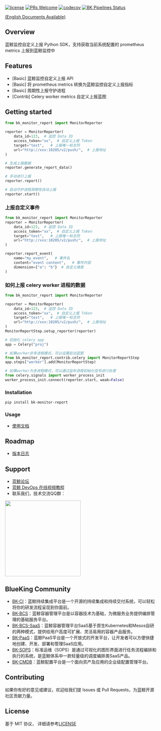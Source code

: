 [![license](https://img.shields.io/badge/license-MIT-brightgreen.svg?style=flat)](https://github.com/TencentBlueKing/bk-monitor-report/blob/master/LICENSE.txt)
[![PRs Welcome](https://img.shields.io/badge/PRs-welcome-brightgreen.svg)](https://github.com/TencentBlueKing/bk-monitor-report/pulls)
[![codecov](https://codecov.io/gh/TencentBlueKing/bk-monitor-report/branch/master/graph/badge.svg?token=ROH54UE7B8)](https://codecov.io/gh/TencentBlueKing/bk-monitor-report)
[![BK Pipelines Status](https://api.bkdevops.qq.com/process/api/external/pipelines/projects/bkapppipeline/p-8892cf59f0ea4a928234706a232ae3b8/badge?X-DEVOPS-PROJECT-ID=bkapppipeline)](https://api.bkdevops.qq.com/process/api/external/pipelines/projects/bkapppipeline/p-8892cf59f0ea4a928234706a232ae3b8/badge?X-DEVOPS-PROJECT-ID=bkapppipeline)

[(English Documents Available)](readme_en.md)

## Overview

蓝鲸监控自定义上报 Python SDK，支持获取当前系统配置的 prometheus metrics 上报到蓝鲸监控中

## Features

- [Basic] 蓝鲸监控自定义上报 API
- [Basic] 将 prometheus metrics 转换为蓝鲸监控自定义上报指标
- [Basic] 周期性上报守护进程
- [Contrib] Celery worker metrics 自定义上报蓝图

## Getting started

```python
from bk_monitor_report import MonitorReporter 

reporter = MonitorReporter(
    data_id=123,  # 监控 Data ID
    access_token="xx",  # 自定义上报 Token
    target="test",   # 上报唯一标志符
    url="http://xxx:10205/v2/push/",  # 上报地址
) 

# 生成上报数据
reporter.generate_report_data()

# 手动进行上报
reporter.report()

# 启动守护进程周期性自动上报
reporter.start()
```

### 上报自定义事件

```python
from bk_monitor_report import MonitorReporter 
reporter = MonitorReporter(
    data_id=123,  # 监控 Data ID
    access_token="xx",  # 自定义上报 Token
    target="test",   # 上报唯一标志符
    url="http://xxx:10205/v2/push/",  # 上报地址
) 

reporter.report_event(
    name="my_event",   # 事件名
    content="event content",   # 事件内容
    dimension={"a": "b"}  # 自定义维度
)
```

### 如何上报 celery worker 进程的数据

```python
from bk_monitor_report import MonitorReporter 

reporter = MonitorReporter(
    data_id=123,  # 监控 Data ID
    access_token="xx",  # 自定义上报 Token
    target="test",   # 上报唯一标志符
    url="http://xxx:10205/v2/push/",  # 上报地址
) 
MonitorReportStep.setup_reporter(reporter)

# 初始化 celery app
app = Celery("proj")

# 如果worker非多进程模式，可以设置启动蓝图
from bk_monitor_report.contrib.celery import MonitorReportStep
app.steps["worker"].add(MonitorReportStep)

# 如果worker为多进程模式，可以通过监听进程初始化信号进行处理
from celery.signals import worker_process_init
worker_process_init.connect(reporter.start, weak=False)
```

### Installation

```
pip install bk-monitor-report
```

### Usage

- [使用文档](docs/zh/usage.md)

## Roadmap

- [版本日志](release.md)

## Support

- [蓝鲸论坛](https://bk.tencent.com/s-mart/community)
- [蓝鲸 DevOps 在线视频教程](https://cloud.tencent.com/developer/edu/major-100008)
- 联系我们，技术交流QQ群：

<img src="https://github.com/Tencent/bk-PaaS/raw/master/docs/resource/img/bk_qq_group.png" width="250" hegiht="250" align=center />


## BlueKing Community

- [BK-CI](https://github.com/Tencent/bk-ci)：蓝鲸持续集成平台是一个开源的持续集成和持续交付系统，可以轻松将你的研发流程呈现到你面前。
- [BK-BCS](https://github.com/Tencent/bk-bcs)：蓝鲸容器管理平台是以容器技术为基础，为微服务业务提供编排管理的基础服务平台。
- [BK-BCS-SaaS](https://github.com/Tencent/bk-bcs-saas)：蓝鲸容器管理平台SaaS基于原生Kubernetes和Mesos自研的两种模式，提供给用户高度可扩展、灵活易用的容器产品服务。
- [BK-PaaS](https://github.com/Tencent/bk-PaaS)：蓝鲸PaaS平台是一个开放式的开发平台，让开发者可以方便快捷地创建、开发、部署和管理SaaS应用。
- [BK-SOPS](https://github.com/Tencent/bk-sops)：标准运维（SOPS）是通过可视化的图形界面进行任务流程编排和执行的系统，是蓝鲸体系中一款轻量级的调度编排类SaaS产品。
- [BK-CMDB](https://github.com/Tencent/bk-cmdb)：蓝鲸配置平台是一个面向资产及应用的企业级配置管理平台。

## Contributing

如果你有好的意见或建议，欢迎给我们提 Issues 或 Pull Requests，为蓝鲸开源社区贡献力量。

## License

基于 MIT 协议， 详细请参考[LICENSE](LICENSE.txt)
